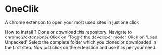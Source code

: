 # OneClik
A chrome extension to open your most used sites in just one click

How to Install ?
Clone or download this repository.
Navigate to chrome://extensions/
Click on 'Toggle the developer mode'.
Click on 'Load Unpacked'
Select the complete folder which you cloned or downloaded in the first step.
Now just click on the extenstion and use it as per your need.
